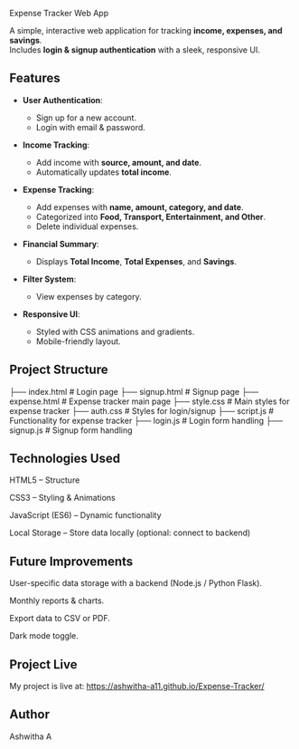  Expense Tracker Web App

A simple, interactive web application for tracking **income, expenses, and savings**.  
Includes **login & signup authentication** with a sleek, responsive UI.


##  Features

- **User Authentication**:
  - Sign up for a new account.
  - Login with email & password.

- **Income Tracking**:
  - Add income with **source, amount, and date**.
  - Automatically updates **total income**.

- **Expense Tracking**:
  - Add expenses with **name, amount, category, and date**.
  - Categorized into **Food, Transport, Entertainment, and Other**.
  - Delete individual expenses.

- **Financial Summary**:
  - Displays **Total Income**, **Total Expenses**, and **Savings**.

- **Filter System**:
  - View expenses by category.

- **Responsive UI**:
  - Styled with CSS animations and gradients.
  - Mobile-friendly layout.


##  Project Structure

├── index.html # Login page
├── signup.html # Signup page
├── expense.html # Expense tracker main page
├── style.css # Main styles for expense tracker
├── auth.css # Styles for login/signup
├── script.js # Functionality for expense tracker
├── login.js # Login form handling
├── signup.js # Signup form handling


## Technologies Used

HTML5 – Structure

CSS3 – Styling & Animations

JavaScript (ES6) – Dynamic functionality

Local Storage – Store data locally (optional: connect to backend)


## Future Improvements

User-specific data storage with a backend (Node.js / Python Flask).

Monthly reports & charts.

Export data to CSV or PDF.

Dark mode toggle.


## Project Live
My project is live at: https://ashwitha-a11.github.io/Expense-Tracker/



## Author
Ashwitha A

